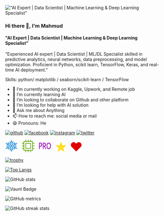 !["AI Expert | Data Scientist | Machine Learning & Deep Learning Specialist"](https://scontent.fcla1-1.fna.fbcdn.net/v/t39.30808-6/489030019_1206655671169387_8045441224188546105_n.png?stp=dst-png_s960x960&_nc_cat=100&ccb=1-7&_nc_sid=cc71e4&_nc_eui2=AeEJbniQhqZ3QgA6jBqWgdlHZv7JT38X-2Vm_slPfxf7ZcgwAl--beWBAeE4CyzlAjwZXr6P_yrbG7TmIk-LZjur&_nc_ohc=amwT0FLzOZoQ7kNvwHsUI7K&_nc_oc=AdnzjABk_DS7Ld_NME9DCs4VxNCjyLsghmRUkZwCoNxHKtGpooZFnvPdGi0mwPn59lY&_nc_zt=23&_nc_ht=scontent.fcla1-1.fna&_nc_gid=mRVyTGW5oJWhz-tJ380-SA&oh=00_AYE-UmixcuBcpMC3TEqXkHza-Y9lsUcJ4H5-xgX4EqAD2w&oe=67F5FFBC) 
### Hi there 👋, I'm Mahmud
#### "AI Expert | Data Scientist | Machine Learning & Deep Learning Specialist"


"Experienced AI expert | Data Scientist | ML/DL Specialist skilled in predictive analytics, neural networks, data preprocessing, and model optimization. Proficient in Python, scikit learn, TensorFlow, Keras, and real-time AI deployment."

Skills: python/ matplotlib / seaborn/scikit-learn / TensorFlow

- 🔭 I’m currently working on Kaggle, Upwork, and Remote job  
- 🌱 I’m currently learning AI 
- 👯 I’m looking to collaborate on Github and other platform 
- 🤔 I’m looking for help with AI solution 
- 💬 Ask me about Anything  
- 📫 How to reach me: social media or mail  
- 😄 Pronouns: He 


[<img src='https://cdn.jsdelivr.net/npm/simple-icons@3.0.1/icons/github.svg' alt='github' height='40'>](https://github.com/Al-Mahmud0)  [<img src='https://cdn.jsdelivr.net/npm/simple-icons@3.0.1/icons/facebook.svg' alt='facebook' height='40'>](https://www.facebook.com/LuxuryVoyages)  [<img src='https://cdn.jsdelivr.net/npm/simple-icons@3.0.1/icons/instagram.svg' alt='instagram' height='40'>](https://www.instagram.com/a.mx.luxury/)  [<img src='https://cdn.jsdelivr.net/npm/simple-icons@3.0.1/icons/twitter.svg' alt='twitter' height='40'>](https://twitter.com/HM_MAHMUD_AI)  

<a href='https://archiveprogram.github.com/'><img src='https://raw.githubusercontent.com/acervenky/animated-github-badges/master/assets/acbadge.gif' width='40' height='40'></a> <a href='https://docs.github.com/en/developers'><img src='https://raw.githubusercontent.com/acervenky/animated-github-badges/master/assets/devbadge.gif' width='40' height='40'></a> <a href='https://github.com/pricing'><img src='https://raw.githubusercontent.com/acervenky/animated-github-badges/master/assets/pro.gif' width='40' height='40'></a> <a href='https://stars.github.com/'><img src='https://raw.githubusercontent.com/acervenky/animated-github-badges/master/assets/starbadge.gif' width='35' height='35'></a> <a href='https://docs.github.com/en/github/supporting-the-open-source-community-with-github-sponsors'><img src='https://raw.githubusercontent.com/acervenky/animated-github-badges/master/assets/sponsorbadge.gif' width='35' height='35'></a> 

[![trophy](https://github-profile-trophy.vercel.app/?username=Al-Mahmud0)](https://github.com/ryo-ma/github-profile-trophy)

[![Top Langs](https://github-readme-stats.vercel.app/api/top-langs/?username=Al-Mahmud0)](https://github.com/anuraghazra/github-readme-stats)

![GitHub stats](https://github-readme-stats.vercel.app/api?username=Al-Mahmud0&show_icons=true&count_private=true)  

![Vaunt Badge](https://api.vaunt.dev/v1/github/entities/Al-Mahmud0/contributions?format=svg&private=true)  

![GitHub metrics](https://metrics.lecoq.io/Al-Mahmud0)  

![GitHub streak stats](https://streak-stats.demolab.com/?user=Al-Mahmud0)  

